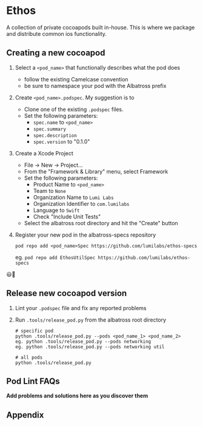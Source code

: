 # Ethos
A collection of private cocoapods built in-house. This is where we package and distribute common ios functionality.

## Creating a new cocoapod

1. Select a `<pod_name>` that functionally describes what the pod does
	
	- follow the existing Camelcase convention
	- be sure to namespace your pod with the Albatross prefix

2. Create `<pod_name>.podspec`. My suggestion is to

	- Clone one of the existing `.podspec` files.
	- Set the following parameters:
		- `spec.name` to `<pod_name>`
		- `spec.summary`
		- `spec.description`
		- `spec.version` to "0.1.0"

3. Create a Xcode Project

	- File -> New -> Project...
	- From the "Framework & Library" menu, select Framework
	- Set the following parameters:
		- Product Name to `<pod_name>`
		- Team to `None`
		- Organization Name to `Lumi Labs`
		- Organization Identifier to `com.lumilabs`
		- Language to `Swift`
		- Check "Include Unit Tests"
	- Select the albatross root directory and hit the "Create" button

4. Register your new pod in the albatross-specs repository

	```
	pod repo add <pod_name>Spec https://github.com/lumilabs/ethos-specs
	```

	eg. `pod repo add EthosUtilSpec https://github.com/lumilabs/ethos-specs`

:smiley::clap:

## Release new cocoapod version

1. Lint your `.podspec` file and fix any reported problems

2. Run `.tools/release_pod.py` from the albatross root directory

	```
	# specific pod 
	python .tools/release_pod.py --pods <pod_name_1> <pod_name_2>
	eg. python .tools/release_pod.py --pods networking
	eg. python .tools/release_pod.py --pods networking util
	```

	```
	# all pods
	python .tools/release_pod.py
	```


## Pod Lint FAQs

**Add problems and solutions here as you discover them**




## Appendix

